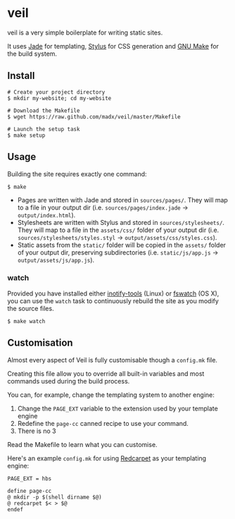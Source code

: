 veil
====

veil is a very simple boilerplate for writing static sites.

It uses [Jade][jade] for templating, [Stylus][stylus] for CSS generation and
[GNU Make][make] for the build system.

Install
-------

``` console
# Create your project directory
$ mkdir my-website; cd my-website

# Download the Makefile
$ wget https://raw.github.com/madx/veil/master/Makefile

# Launch the setup task
$ make setup
```

Usage
-----

Building the site requires exactly one command:

``` console
$ make
```

- Pages are written with Jade and stored in `sources/pages/`. They will map to
  a file in your output dir (i.e. `sources/pages/index.jade` →
  `output/index.html`).
- Stylesheets are written with Stylus and stored in `sources/stylesheets/`.
  They will map to a file in the `assets/css/` folder of your output dir (i.e.
  `sources/stylesheets/styles.styl` → `output/assets/css/styles.css`).
- Static assets from the `static/` folder will be copied in the `assets/`
  folder of your output dir, preserving subdirectories (i.e. `static/js/app.js`
  → `output/assets/js/app.js`).

### watch

Provided you have installed either [inotify-tools][inotifytools] (Linux) or
[fswatch][fswatch] (OS X), you can use the `watch` task to continuously rebuild
the site as you modify the source files.

``` console
$ make watch
```

Customisation
-------------

Almost every aspect of Veil is fully customisable though a `config.mk` file.

Creating this file allow you to override all built-in variables and most
commands used during the build process.

You can, for example, change the templating system to another engine:

1. Change the `PAGE_EXT` variable to the extension used by your template engine
2. Redefine the `page-cc` canned recipe to use your command.
3. There is no 3

Read the Makefile to learn what you can customise.

Here's an example `config.mk` for using [Redcarpet][redcarpet] as your
templating engine:

``` make
PAGE_EXT = hbs

define page-cc
@ mkdir -p $(shell dirname $@)
@ redcarpet $< > $@
endef
```

[jade]: http://jade-lang.com/
[redcarpet]: https://github.com/vmg/redcarpet
[stylus]: http://learnboost.github.io/stylus/
[make]: https://www.gnu.org/software/make/
[inotifytools]: https://github.com/rvoicilas/inotify-tools
[fswatch]: https://github.com/alandipert/fswatch
